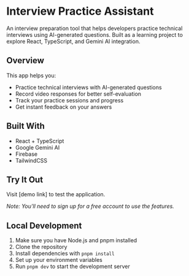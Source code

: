 # Interview Practice Assistant

An interview preparation tool that helps developers practice technical interviews using AI-generated questions. Built as a learning project to explore React, TypeScript, and Gemini AI integration.

## Overview

This app helps you:
- Practice technical interviews with AI-generated questions
- Record video responses for better self-evaluation
- Track your practice sessions and progress
- Get instant feedback on your answers

## Built With
- React + TypeScript
- Google Gemini AI
- Firebase
- TailwindCSS

## Try It Out

Visit [demo link] to test the application.

*Note: You'll need to sign up for a free account to use the features.*

## Local Development

1. Make sure you have Node.js and pnpm installed
2. Clone the repository
3. Install dependencies with `pnpm install`
4. Set up your environment variables
5. Run `pnpm dev` to start the development server

